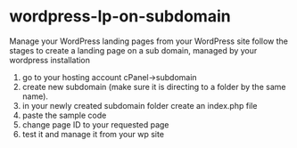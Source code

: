 # wordpress-lp-on-subdomain
Manage your WordPress landing pages from your WordPress site
follow the stages to create a landing page on a sub domain, managed by your wordpress installation

1. go to your hosting account cPanel->subdomain
2. create new subdomain (make sure it is directing to a folder by the same name).
3. in your newly created subdomain folder create an index.php file
4. paste the sample code
5. change page ID to your requested page
6. test it and manage it from your wp site
